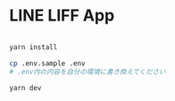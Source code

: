 # LINE LIFF App

```bash

yarn install

cp .env.sample .env
# .env内の内容を自分の環境に書き換えてください

yarn dev

```
